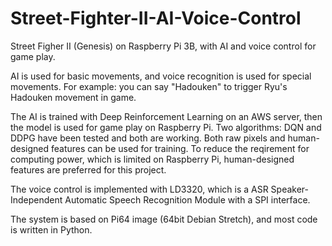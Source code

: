 # Street-Fighter-II-AI-Voice-Control

Street Figher II (Genesis) on Raspberry Pi 3B, with AI and voice control for game play.

AI is used for basic movements, and voice recognition is used for special movements. For example: you can say "Hadouken" to trigger Ryu's Hadouken movement in game.

The AI is trained with Deep Reinforcement Learning on an AWS server, then the model is used for game play on Raspberry Pi. Two algorithms: DQN and DDPG have been tested and both are working. Both raw pixels and human-designed features can be used for training. To reduce the reqirement for computing power, which is limited on Raspberry Pi, human-designed features are preferred for this project.

The voice control is implemented with LD3320, which is a ASR Speaker-Independent Automatic Speech Recognition Module with a SPI interface.

The system is based on Pi64 image (64bit Debian Stretch), and most code is written in Python.
